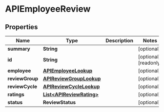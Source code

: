 

# APIEmployeeReview


## Properties

| Name | Type | Description | Notes |
|------------ | ------------- | ------------- | -------------|
|**summary** | **String** |  |  [optional] |
|**id** | **String** |  |  [optional] [readonly] |
|**employee** | [**APIEmployeeLookup**](APIEmployeeLookup.md) |  |  [optional] |
|**reviewGroup** | [**APIReviewGroupLookup**](APIReviewGroupLookup.md) |  |  [optional] |
|**reviewCycle** | [**APIReviewCycleLookup**](APIReviewCycleLookup.md) |  |  [optional] |
|**ratings** | [**List&lt;APIReviewRating&gt;**](APIReviewRating.md) |  |  [optional] |
|**status** | **ReviewStatus** |  |  [optional] |



